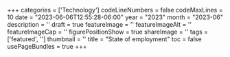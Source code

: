 ﻿+++
categories = ['Technology']
codeLineNumbers = false
codeMaxLines = 10
date = "2023-06-06T12:55:28-06:00"
year = "2023"
month = "2023-06"
description = ''
draft = true
featureImage = ''
featureImageAlt = ''
featureImageCap = ''
figurePositionShow = true
shareImage = ''
tags = ['featured', '']
thumbnail = ''
title = "State of employment"
toc = false
usePageBundles = true
+++




